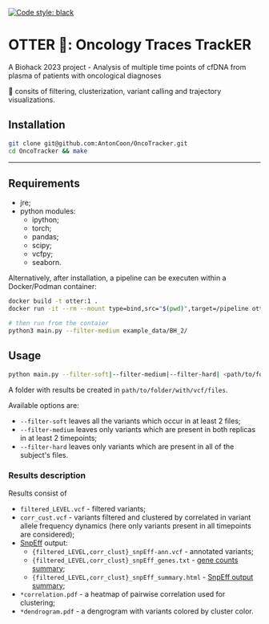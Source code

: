 [![Code style: black](https://img.shields.io/badge/code%20style-black-000000.svg)](https://github.com/psf/black)

# OTTER 🦦: Oncology Traces TrackER
A Biohack 2023 project - Analysis of multiple time points of cfDNA from plasma of patients with oncological diagnoses

🦦 consits of filtering, clusterization, variant calling and trajectory visualizations.

## Installation
```bash
git clone git@github.com:AntonCoon/OncoTracker.git
cd OncoTracker && make
```

---

## Requirements
- jre;
- python modules:
    - ipython;
    - torch;
    - pandas;
    - scipy;
    - vcfpy;
    - seaborn.

Alternatively, after installation, a pipeline can be executen within a Docker/Podman container:
```bash
docker build -t otter:1 .
docker run -it --rm --mount type=bind,src="$(pwd)",target=/pipeline otter:1

# then run from the contaier
python3 main.py --filter-medium example_data/BH_2/
```

## Usage

```bash
python main.py --filter-soft|--filter-medium|--filter-hard| <path/to/folder/with/vcf/files>
```
A folder with results be created in `path/to/folder/with/vcf/files`.

Available options are:
- `--filter-soft` leaves all the variants which occur in at least 2 files;
- `--filter-medium` leaves only variants which are present in both replicas in at least 2 timepoints;
- `--filter-hard` leaves only variants which are present in all of the subject's files.

### Results description

Results consist of
- `filtered_LEVEL.vcf` - filtered variants;
- `corr_cust.vcf` - variants filtered and clustered by correlated in variant allele frequency dynamics (here only variants present in all timepoints are considered);
- [SnpEff](https://github.com/pcingola/SnpEff) output:
    - `{filtered_LEVEL,corr_clust}_snpEff-ann.vcf` - annotated variants;
    - `{filtered_LEVEL,corr_clust}_snpEff_genes.txt` - [gene counts summary](https://pcingola.github.io/SnpEff/snpeff/outputsummary/#gene-counts-summary-snpeff_genestxt);
    - `{filtered_LEVEL,corr_clust}_snpEff_summary.html` -  [SnpEff output summary](https://pcingola.github.io/SnpEff/snpeff/outputsummary/#html-summary-snpeff_summaryhtml);
- `*correlation.pdf` - a heatmap of pairwise correlation used for clustering;
- `*dendrogram.pdf` - a dengrogram with variants colored by cluster color.
